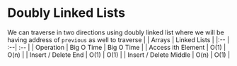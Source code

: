 #  Doubly Linked Lists
We can traverse in two directions using doubly linked list where we will be having address of `previous` as well to traverse
| | Arrays | Linked Lists |
|:-- | :--| :-- |
| Operation | Big O Time | Big O Time |
| Access ith Element | O(1) | O(n) |
| Insert / Delete End | O(1) | O(1) |
| Insert / Delete Middle | O(n) | O(1) |

